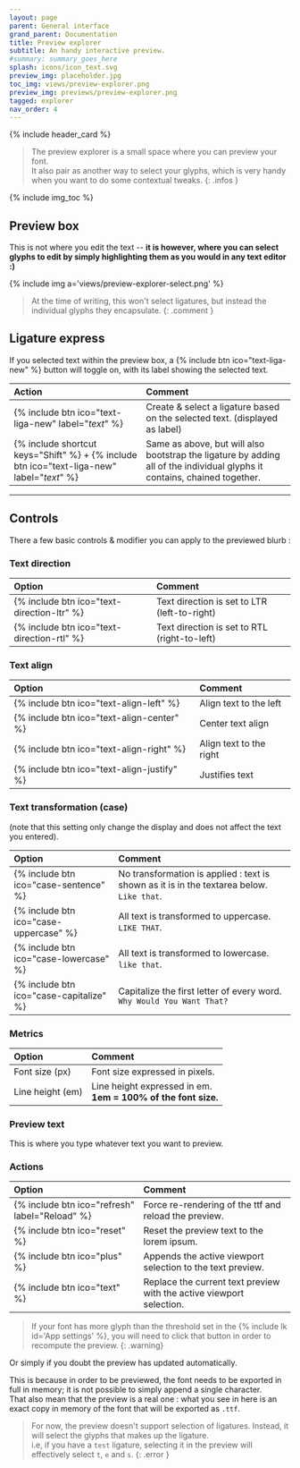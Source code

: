 ```yaml
---
layout: page
parent: General interface
grand_parent: Documentation
title: Preview explorer
subtitle: An handy interactive preview.
#summary: summary_goes_here
splash: icons/icon_text.svg
preview_img: placeholder.jpg
toc_img: views/preview-explorer.png
preview_img: previews/preview-explorer.png
tagged: explorer
nav_order: 4
---
```


{% include header_card %}

>The preview explorer is a small space where you can preview your font.  
>It also pair as another way to select your glyphs, which is very handy when you want to do some contextual tweaks.
{: .infos }

{% include img_toc %}

## Preview box
This is not where you edit the text -- **it is however, where you can select glyphs to edit by simply highlighting them as you would in any text editor :)**

{% include img a='views/preview-explorer-select.png' %}

>At the time of writing, this won't select ligatures, but instead the individual glyphs they encapsulate.
{: .comment }

## Ligature express
If you selected text within the preview box, a {% include btn ico="text-liga-new" %} button will toggle on, with its label showing the selected text.

| Action       | Comment          |
|:-------------|:------------------|
| {% include btn ico="text-liga-new" label="*text*" %} | Create & select a ligature based on the selected text. (displayed as label) |
| {% include shortcut keys="Shift" %} + {% include btn ico="text-liga-new" label="*text*" %} | Same as above, but will also bootstrap the ligature by adding all of the individual glyphs it contains, chained together. |

---

## Controls

There a few basic controls & modifier you can apply to the previewed blurb :

### Text direction

| Option       | Comment          |
|:-------------|:------------------|
| {% include btn ico="text-direction-ltr" %} | Text direction is set to LTR (left-to-right) |
| {% include btn ico="text-direction-rtl" %} | Text direction is set to RTL (right-to-left) |

### Text align

| Option       | Comment          |
|:-------------|:------------------|
| {% include btn ico="text-align-left" %} | Align text to the left |
| {% include btn ico="text-align-center" %} | Center text align |
| {% include btn ico="text-align-right" %} | Align text to the right |
| {% include btn ico="text-align-justify" %} | Justifies text |

### Text transformation (case)

(note that this setting only change the display and does not affect the text you entered).

| Option       | Comment          |
|:-------------|:------------------|
| {% include btn ico="case-sentence" %} | No transformation is applied : text is shown as it is in the textarea below. `Like that`. |
| {% include btn ico="case-uppercase" %} | All text is transformed to uppercase. `LIKE THAT`. |
| {% include btn ico="case-lowercase" %} | All text is transformed to lowercase. `like that`. |
| {% include btn ico="case-capitalize" %} | Capitalize the first letter of every word. `Why Would You Want That?` |

### Metrics

| Option       | Comment          |
|:-------------|:------------------|
| Font size (px) | Font size expressed in pixels. |
| Line height (em) | Line height expressed in em.<br>**1em = 100% of the font size.** |

### Preview text
This is where you type whatever text you want to preview.

### Actions

| Option       | Comment          |
|:-------------|:------------------|
| {% include btn ico="refresh" label="Reload" %} | Force re-rendering of the ttf and reload the preview. |
| {% include btn ico="reset" %} | Reset the preview text to the lorem ipsum. |
| {% include btn ico="plus" %} | Appends the active viewport selection to the text preview. |
| {% include btn ico="text" %} | Replace the current text preview with the active viewport selection. |

>If your font has more glyph than the threshold set in the {% include lk id='App settings' %}, you will need to click that button in order to recompute the preview.
{: .warning}

Or simply if you doubt the preview has updated automatically.

This is because in order to be previewed, the font needs to be exported in full in memory; it is not possible to simply append a single character.  
That also mean that the preview is a real one : what you see in here is an exact copy in memory of the font that will be exported as `.ttf`.

>For now, the preview doesn't support selection of ligatures. Instead, it will select the glyphs that makes up the ligature.  
>i.e, if you have a `test` ligature, selecting it in the preview will effectively select `t`, `e` and `s`.
{: .error }
